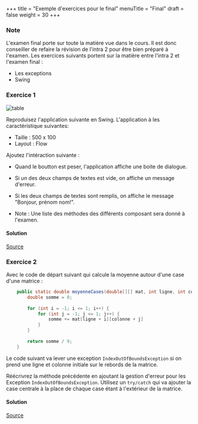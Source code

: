 +++
title = "Exemple d'exercices pour le final"
menuTitle = "Final"
draft = false
weight = 30
+++

### Note
L'examen final porte sur toute la matière vue dans le cours. Il est donc conseiller de refaire la révision de l'intra 2 pour être bien préparé à l'examen. Les exercices suivants portent sur la matière entre l'intra 2 et l'examen final :

* Les exceptions
* Swing

### Exercice 1

![table](/INF111/images/finalApp.png?width=40pc)

Reproduisez l'application suivante en Swing.
L'application à les caractéristique suivantes:

* Taille : 500 x 100
* Layout : Flow

Ajoutez l'intéraction suivante :

* Quand le boutton est peser, l'application affiche une boite de dialogue. 
* Si un des deux champs de textes est vide, on affiche un message d'erreur. 
* Si les deux champs de textes sont remplis, on affiche le message "Bonjour, prénom nom!".

* Note : Une liste des méthodes des différents composant sera donné à l'examen.

#### Solution
[Source](/INF111/sources/ApplicationRevFinal.java)


### Exercice 2
Avec le code de départ suivant qui calcule la moyenne autour d'une case d'une matrice :

```java
    public static double moyenneCases(double[][] mat, int ligne, int colonne){
        double somme = 0;
        
        for (int i = -1; i <= 1; i++) {
            for (int j = -1; j <= 1; j++) {
                somme += mat[ligne + i][colonne + j]
            }
        }
        
        return somme / 9;
    }
```

Le code suivant va lever une exception `IndexOutOfBoundsException` si on prend une ligne et colonne initiale sur le rebords de la matrice.

Réécrivrez la méthode précédente en ajoutant la gestion d'erreur pour les Exception `IndexOutOfBoundsException`. Utilisez un `try/catch` qui va ajouter la case centrale à la place de chaque case étant à l'extérieur de la matrice.

#### Solution
[Source](/INF111/sources/ExceptionRevFinal.java)
